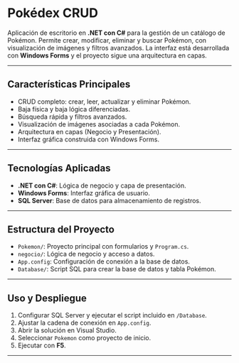 # Pokédex CRUD

Aplicación de escritorio en **.NET con C#** para la gestión de un catálogo de Pokémon. Permite crear, modificar, eliminar y buscar Pokémon, con visualización de imágenes y filtros avanzados. La interfaz está desarrollada con **Windows Forms** y el proyecto sigue una arquitectura en capas.

---

## Características Principales

- CRUD completo: crear, leer, actualizar y eliminar Pokémon.
- Baja física y baja lógica diferenciadas.
- Búsqueda rápida y filtros avanzados.
- Visualización de imágenes asociadas a cada Pokémon.
- Arquitectura en capas (Negocio y Presentación).
- Interfaz gráfica construida con Windows Forms.

---

## Tecnologías Aplicadas

- **.NET con C#**: Lógica de negocio y capa de presentación.
- **Windows Forms**: Interfaz gráfica de usuario.
- **SQL Server**: Base de datos para almacenamiento de registros.

---

## Estructura del Proyecto

- `Pokemon/`: Proyecto principal con formularios y `Program.cs`.
- `negocio/`: Lógica de negocio y acceso a datos.
- `App.config`: Configuración de conexión a la base de datos.
- `Database/`: Script SQL para crear la base de datos y tabla Pokémon.

---

## Uso y Despliegue

1. Configurar SQL Server y ejecutar el script incluido en `/Database`.
2. Ajustar la cadena de conexión en `App.config`.
3. Abrir la solución en Visual Studio.
4. Seleccionar `Pokemon` como proyecto de inicio.
5. Ejecutar con **F5**.

---
